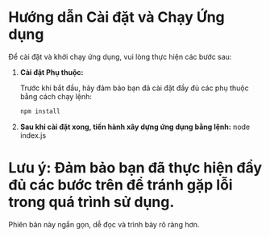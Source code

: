 # Hướng dẫn Cài đặt và Chạy Ứng dụng

Để cài đặt và khởi chạy ứng dụng, vui lòng thực hiện các bước sau:

1. **Cài đặt Phụ thuộc:**

   Trước khi bắt đầu, hãy đảm bảo bạn đã cài đặt đầy đủ các phụ thuộc bằng cách chạy lệnh:

   ```bash
   npm install

1. **Sau khi cài đặt xong, tiến hành xây dựng ứng dụng bằng lệnh:**
node index.js
# Lưu ý: Đảm bảo bạn đã thực hiện đầy đủ các bước trên để tránh gặp lỗi trong quá trình sử dụng.
Phiên bản này ngắn gọn, dễ đọc và trình bày rõ ràng hơn.
